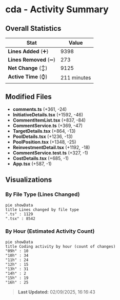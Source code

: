 # cda - Activity Summary 

## Overall Statistics

| Stat                   | Value                                                             |
| ---------------------- | ----------------------------------------------------------------- |
| **Lines Added** (➕)   | 9398                                          |
| **Lines Removed** (➖) | 273                                        |
| **Net Change** (↕)    | 9125                |
| **Active Time** (⌚)   | 211 minutes |


## Modified Files
- **comments.ts** (+361, -24)
- **InitiativeDetails.tsx** (+1592, -46)
- **CommentItemList.tsx** (+837, -84)
- **CommentService.ts** (+369, -47)
- **TargetDetails.tsx** (+864, -13)
- **PoolDetails.tsx** (+1236, -13)
- **PoolPosition.tsx** (+1348, -25)
- **ReinvestmentDetail.tsx** (+1192, -18)
- **CommentService.test.ts** (+327, -1)
- **CostDetails.tsx** (+685, -1)
- **App.tsx** (+587, -1)

## Visualizations

### By File Type (Lines Changed)

```mermaid
pie showData
title Lines changed by file type
".ts" : 1129
".tsx" : 8542
```

### By Hour (Estimated Activity Count)

```mermaid
pie showData
title Coding activity by hour (count of changes)
"09h" : 10
"10h" : 34
"11h" : 24
"12h" : 15
"13h" : 31
"14h" : 2
"15h" : 19
"16h" : 25
```


> **Last Updated:** 02/09/2025, 16:16:43